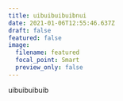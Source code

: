 ```yaml
---
title: uibuibuibuibnui
date: 2021-01-06T12:55:46.637Z
draft: false
featured: false
image:
  filename: featured
  focal_point: Smart
  preview_only: false
---
```

uibuibuibuib